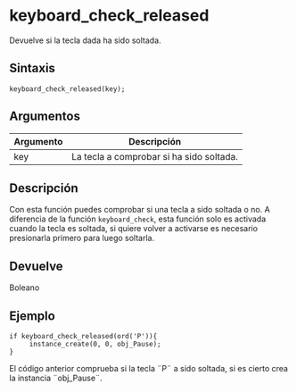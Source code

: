 # keyboard_check_released

Devuelve si la tecla dada ha sido soltada.

## Sintaxis

  
```gml  
keyboard_check_released(key);  
```  

## Argumentos

Argumento|Descripción|  
---|---|  
key|La tecla a comprobar si ha sido soltada.|  

## Descripción

Con esta función puedes comprobar si una tecla a sido soltada o no. A diferencia de la función `keyboard_check`, esta función solo es activada cuando la tecla es soltada, si quiere volver a activarse es necesario presionarla primero para luego soltarla.

## Devuelve

Boleano

## Ejemplo

  
```gml  
if keyboard_check_released(ord('P')){  
     instance_create(0, 0, obj_Pause);  
}  
```  
El código anterior comprueba si la tecla ¨P¨ a sido soltada, si es cierto crea la instancia ¨obj_Pause¨.
